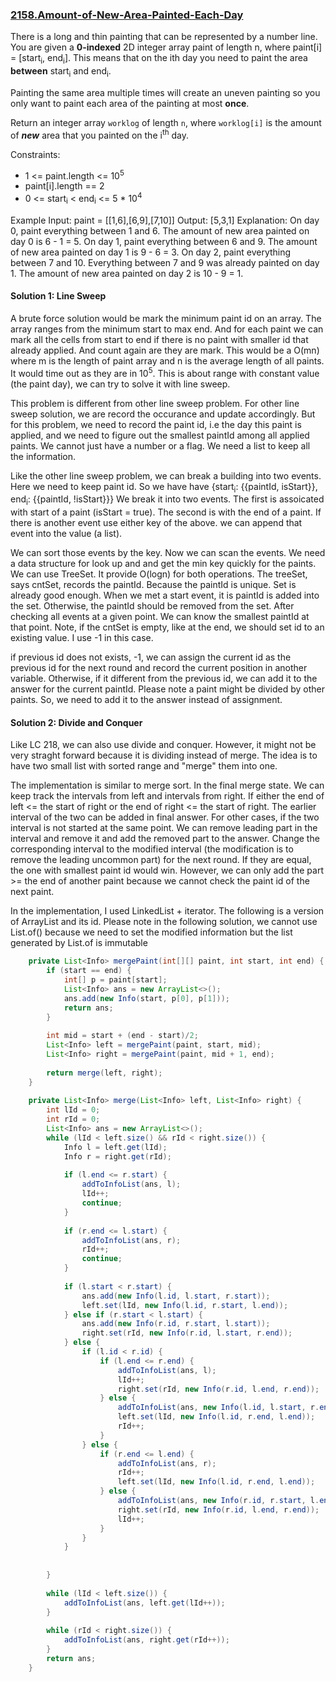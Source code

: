 ### [2158.Amount-of-New-Area-Painted-Each-Day](https://leetcode.com/problems/amount-of-new-area-painted-each-day)

There is a long and thin painting that can be represented by a number line. You are given a **0-indexed** 2D integer array paint of length n, where paint[i] = [start<sub>i</sub>, end<sub>i</sub>]. This means that on the ith day you need to paint the area **between** start<sub>i</sub> and end<sub>i</sub>.

Painting the same area multiple times will create an uneven painting so you only want to paint each area of the painting at most **once**.

Return an integer array `worklog` of length `n`, where `worklog[i]` is the amount of ***new*** area that you painted on the i<sup>th</sup> day.


Constraints:
* 1 <= paint.length <= 10<sup>5</sup>
* paint[i].length == 2
* 0 <= start<sub>i</sub> < end<sub>i</sub> <= 5 * 10<sup>4</sup>

Example
Input: paint = [[1,6],[6,9],[7,10]]
Output: [5,3,1]
Explanation:
On day 0, paint everything between 1 and 6.
The amount of new area painted on day 0 is 6 - 1 = 5.
On day 1, paint everything between 6 and 9.
The amount of new area painted on day 1 is 9 - 6 = 3.
On day 2, paint everything between 7 and 10.
Everything between 7 and 9 was already painted on day 1.
The amount of new area painted on day 2 is 10 - 9 = 1. 


#### Solution 1: Line Sweep

A brute force solution would be mark the minimum paint id on an array. The array ranges from the minimum start to max end. And for each paint we can mark all the cells from start to end if there is no paint with smaller id that already applied. And count again are they are mark. This would be a O(mn) where m is the length of paint array and n is the average length of all paints. It would time out as they are in 10<sup>5</sup>. This is about range with constant value (the paint day), we can try to solve it with line sweep.

This problem is different from other line sweep problem. For other line sweep solution, we are record the occurance and update accordingly. But for this problem, we need to record the paint id, i.e the day this paint is applied, and we need to figure out the smallest paintId among all applied paints. We cannot just have a number or a flag. We need a list to keep all the information.

Like the other line sweep problem, we can break a building into two events. Here we need to keep paint id. So we have have {start<sub>i</sub>: {{paintId, isStart}}, end<sub>i</sub>: {{paintId, !isStart}}} We break it into two events. The first is assoicated with start of a paint (isStart = true). The second is with the end of a paint. If there is another event use either key of the above. we can append that event into the value (a list).

We can sort those events by the key. Now we can scan the events. We need a data structure for look up and and get the min key quickly for the paints. We can use TreeSet. It provide O(logn) for both operations. The treeSet, says cntSet, records the paintId. Because the paintId is unique. Set is already good enough. When we met a start event, it is paintId is added into the set. Otherwise, the paintId should be removed from the set. After checking all events at a given point. We can know the smallest paintId at that point. Note, if the cntSet is empty, like at the end, we should set id to an existing value. I use -1 in this case.

if previous id does not exists, -1, we can assign the current id as the previous id for the next round and record the current position in another variable. Otherwise, if it different from the previous id, we can add it to the answer for the current paintId. Please note a paint might be divided by other paints. So, we need to add it to the answer instead of assignment. 

#### Solution 2: Divide and Conquer

Like LC 218, we can also use divide and conquer. However, it might not be very straght forward because it is dividing instead of merge. The idea is to have two small list with sorted range and "merge" them into one.

The implementation is similar to merge sort.  In the final merge state. We can keep track the intervals from left and intervals from right. If either the end of left <= the start of right or the end of right <= the start of right. The earlier interval of the two can be added in final answer. For other cases, if the two interval is not started at the same point. We can remove leading part in the interval and remove it and add the removed part to the answer. Change the corresponding interval to the modified interval (the modification is to remove the leading uncommon part) for the next round. If they are equal, the one with smallest paint id would win. However, we can only add the part >= the end of another paint because we cannot check the paint id of the next paint.

In the implementation, I used LinkedList + iterator. The following is a version of ArrayList and its id. Please note in the following solution, we cannot use List.of() because we need to set the modified information but the list generated by List.of is immutable

```java  
    private List<Info> mergePaint(int[][] paint, int start, int end) {
        if (start == end) {
            int[] p = paint[start];
            List<Info> ans = new ArrayList<>();
            ans.add(new Info(start, p[0], p[1]));
            return ans;
        }
        
        int mid = start + (end - start)/2;
        List<Info> left = mergePaint(paint, start, mid);
        List<Info> right = mergePaint(paint, mid + 1, end);
        
        return merge(left, right);
    }
    
    private List<Info> merge(List<Info> left, List<Info> right) {
        int lId = 0;
        int rId = 0;
        List<Info> ans = new ArrayList<>();
        while (lId < left.size() && rId < right.size()) {
            Info l = left.get(lId);
            Info r = right.get(rId);
            
            if (l.end <= r.start) {
                addToInfoList(ans, l);
                lId++;
                continue;
            }
            
            if (r.end <= l.start) {
                addToInfoList(ans, r);
                rId++;
                continue;
            }
            
            if (l.start < r.start) {
                ans.add(new Info(l.id, l.start, r.start));
                left.set(lId, new Info(l.id, r.start, l.end));
            } else if (r.start < l.start) {
                ans.add(new Info(r.id, r.start, l.start));
                right.set(rId, new Info(r.id, l.start, r.end));
            } else {
                if (l.id < r.id) {
                    if (l.end <= r.end) {
                        addToInfoList(ans, l);
                        lId++;
                        right.set(rId, new Info(r.id, l.end, r.end));
                    } else {
                        addToInfoList(ans, new Info(l.id, l.start, r.end));
                        left.set(lId, new Info(l.id, r.end, l.end));
                        rId++;
                    }
                } else {
                    if (r.end <= l.end) {
                        addToInfoList(ans, r);
                        rId++;
                        left.set(lId, new Info(l.id, r.end, l.end));
                    } else {
                        addToInfoList(ans, new Info(r.id, r.start, l.end));
                        right.set(rId, new Info(r.id, l.end, r.end));
                        lId++;
                    }
                }
            }
            
            
        }
        
        while (lId < left.size()) {
            addToInfoList(ans, left.get(lId++));
        }
        
        while (rId < right.size()) {
            addToInfoList(ans, right.get(rId++));
        }
        return ans;
    }
 ```   